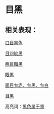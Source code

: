 # 目黑

## 相关表现：

[口目黑色](https://zuoye.gmzyh.com/search?key=口目黑色)
[目四眦黑](https://zuoye.gmzyh.com/search?key=目四眦黑)
[两目黯黑](https://zuoye.gmzyh.com/search?key=两目黯黑)
[眼黑](https://zuoye.gmzyh.com/search?key=眼黑)
[面目乍赤、乍黑、乍白](https://zuoye.gmzyh.com/search?key=面目乍赤、乍黑、乍白)
[目黑](https://zuoye.gmzyh.com/search?key=目黑)
高亮词：[黑色属于肾](https://zuoye.gmzyh.com/search?key=黑色属于肾)  